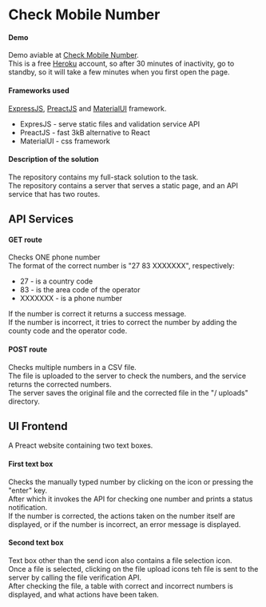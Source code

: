 # Check Mobile Number

#### Demo

Demo aviable at [Check Mobile Number](https://check-mobile-number.herokuapp.com/).  
This is a free [Heroku](https://dashboard.heroku.com/apps) account, so after 30 minutes of inactivity, go to standby, so it will take a few minutes when you first open the page.

#### Frameworks used

[ExpressJS](https://expressjs.com/), [PreactJS](https://preactjs.com/) and [MaterialUI](https://material-ui.com/) framework.

- ExpresJS - serve static files and validation service API
- PreactJS - fast 3kB alternative to React
- MaterialUI - css framework

#### Description of the solution

The repository contains my full-stack solution to the task.  
The repository contains a server that serves a static page, and an API service that has two routes.

## API Services

#### GET route

Checks ONE phone number  
The format of the correct number is "27 83 XXXXXXX", respectively:

- 27 - is a country code
- 83 - is the area code of the operator
- XXXXXXX - is a phone number

If the number is correct it returns a success message.  
If the number is incorrect, it tries to correct the number by adding the county code and the operator code.

#### POST route

Checks multiple numbers in a CSV file.  
The file is uploaded to the server to check the numbers, and the service returns the corrected numbers.  
The server saves the original file and the corrected file in the "/ uploads" directory.

## UI Frontend

A Preact website containing two text boxes.

#### First text box

Checks the manually typed number by clicking on the icon or pressing the "enter" key.  
After which it invokes the API for checking one number and prints a status notification.  
If the number is corrected, the actions taken on the number itself are displayed, or if the number is incorrect, an error message is displayed.

#### Second text box

Text box other than the send icon also contains a file selection icon.  
Once a file is selected, clicking on the file upload icons teh file is sent to the server by calling the file verification API.  
After checking the file, a table with correct and incorrect numbers is displayed, and what actions have been taken.
